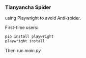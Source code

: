 ### Tianyancha Spider

using Playwright to avoid Anti-spider.

First-time users:

```bash
pip install playwright
playwright install
```

Then run _main.py_